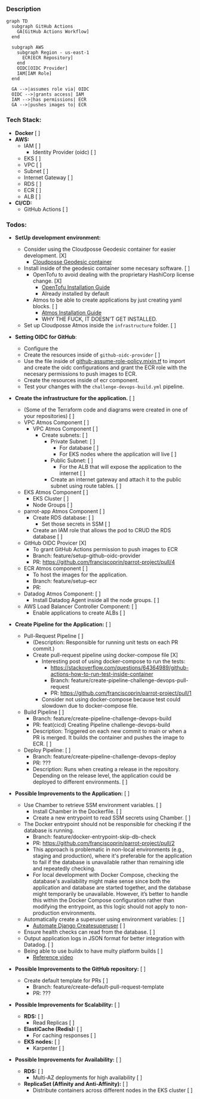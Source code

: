 ### Description

```mermaid
graph TD
  subgraph GitHub Actions
    GA[GitHub Actions Workflow]
  end

  subgraph AWS
    subgraph Region - us-east-1
      ECR[ECR Repository]
    end
    OIDC[OIDC Provider]
    IAM[IAM Role]
  end

  GA -->|assumes role via| OIDC
  OIDC -->|grants access| IAM
  IAM -->|has permissions| ECR
  GA -->|pushes images to| ECR
```

### Tech Stack:
* **Docker** [ ]
* **AWS:**
  * IAM  [ ]
    * Identity Provider (oidc) [ ]
  * EKS [ ]
  * VPC [ ]
  * Subnet [ ]
  * Internet Gateway [ ]
  * RDS [ ]
  * ECR [ ]
  * ALB [ ]
* **CI/CD:**
  * GitHub Actions [ ]

### Todos:
* **SetUp development environment:**
    * Consider using the Cloudposse Geodesic container for easier development. [X]
        * [Cloudposse Geodesic container](https://github.com/cloudposse/geodesic)
    * Install inside of the geodesic container some necesary software. [ ]
        * OpenTofu to avoid dealing with the proprietary HashiCorp license change. [X]
            * [OpenTofu Installation Guide](https://opentofu.org/docs/intro/install/alpine/)
            * Already installed by default
        * Atmos to be able to create applications by just creating yaml blocks. [ ]
            * [Atmos Installation Guide](https://atmos.tools/install/)
            * WHY THE FUCK, IT DOESN'T GET INSTALLED.
    * Set up Cloudposse Atmos inside the `infrastructure` folder. [ ]

* **Setting OIDC for GitHub**:
  * Configure the 
  * Create the resources inside of `github-oidc-provider` [ ]
  * Use the file inside of [github-assume-role-policy.mixin.tf](https://github.com/cloudposse/terraform-aws-components/blob/d12201d0affeffd14e5d47276934cfd4b91c2d15/modules/account-map/modules/team-assume-role-policy/github-assume-role-policy.mixin.tf) to import and create the oidc configurations and grant the ECR role with the necesary permissions to push images to ECR.
  * Create the resources inside of ecr component.
  * Test your changes with the `challenge-devops-build.yml` pipeline.

* **Create the infrastructure for the application.** [ ]
  * (Some of the Terraform code and diagrams were created in one of your repositories) [ ]
  * VPC Atmos Component [ ]
    * VPC Atmos Component [ ]
        * Create subnets: [ ]
            * Private Subnet: [ ]
                * For database [ ]
                * For EKS nodes where the application will live [ ]
            * Public Subnet: [ ]
                * For the ALB that will expose the application to the internet [ ]
            * Create an internet gateway and attach it to the public subnet using route tables. [ ]
  * EKS Atmos Component [ ]
    * EKS Cluster [ ]
    * Node Groups [ ]
  * parrot-app Atmos Component [ ]
    * Create RDS database: [ ]
      * Set those secrets in SSM [ ]
    * Create an IAM role that allows the pod to CRUD the RDS database [ ]
  * GitHub OIDC Provicer [X]
    * To grant GitHub Actions permission to push images to ECR
    * Branch: feature/setup-github-oidc-provider
    * PR: https://github.com/franciscoprin/parrot-project/pull/4
  * ECR Atmos component [ ]
    * To host the images for the application.
    * Branch: feature/setup-ecr
    * PR: 
  * Datadog Atmos Component: [ ]
    * Install Datadog Agent inside all the node groups. [ ]
  * AWS Load Balancer Controller Component: [ ]
    * Enable applications to create ALBs [ ]

* **Create Pipeline for the Application:** [ ]
  * Pull-Request Pipeline [ ]
    * (Description: Responsible for running unit tests on each PR commit.)
    * Create pull-request pipeline using docker-compose file [X]
        * Interesting post of using docker-compose to run the tests: 
            * https://stackoverflow.com/questions/64364989/github-actions-how-to-run-test-inside-container
            * Branch: feature/create-pipeline-challenge-devops-pull-request
            * PR: https://github.com/franciscoprin/parrot-project/pull/1
        * Consider not using docker-compose because test could slowdown due to docker-compose file.
  * Build Pipeline [ ]
    * Branch: feature/create-pipeline-challenge-devops-build
    * PR: feat(cicd) Creating Pipeline challenge-devops-build
    * Description: Triggered on each new commit to main or when a PR is merged. It builds the container and pushes the image to ECR. [ ]
  * Deploy Pipeline: [ ]
    * Branch: feature/create-pipeline-challenge-devops-deploy
    * PR: ???
    * Description: Runs when creating a release in the repository. Depending on the release level, the application could be deployed to different environments. [ ]

* **Possible Improvements to the Application:** [ ]
  * Use Chamber to retrieve SSM environment variables. [ ]
    * Install Chamber in the Dockerfile. [ ]
    * Create a new entrypoint to read SSM secrets using Chamber. [ ]
  * The Docker entrypoint should not be responsible for checking if the database is running.
    * Branch: feature/docker-entrypoint-skip-db-check
    * PR: https://github.com/franciscoprin/parrot-project/pull/2
    * This approach is problematic in non-local environments (e.g., staging and production), where it's preferable for the application to fail if the database is unavailable rather than remaining idle and repeatedly checking.
    * For local development with Docker Compose, checking the database's availability might make sense since both the application and database are started together, and the database might temporarily be unavailable. However, it’s better to handle this within the Docker Compose configuration rather than modifying the entrypoint, as this logic should not apply to non-production environments.
  * Automatically create a superuser using environment variables: [ ]
    * [Automate Django Createsuperuser](https://stackoverflow.com/questions/6244382/how-to-automate-createsuperuser-on-django) [ ]
  * Ensure health checks can read from the database. [ ]
  * Output application logs in JSON format for better integration with Datadog. [ ]
  * Being able to use buildx to have multy platform builds [ ]
    * [Reference video](https://www.youtube.com/watch?v=9jZTsfby5io)

* **Possible Improvements to the GitHub repository:** [ ]
  * Create default template for PRs [ ]
    * Branch: feature/create-default-pull-request-template
    * PR: ???


* **Possible Improvements for Scalability:** [ ]
  * **RDS:** [ ]
    * Read Replicas [ ]
  * **ElastiCache (Redis):** [ ]
    * For caching responses [ ]
  * **EKS nodes:** [ ]
    * Karpenter [ ]

* **Possible Improvements for Availability:** [ ]
  * **RDS:** [ ]
    * Multi-AZ deployments for high availability [ ]
  * **ReplicaSet (Affinity and Anti-Affinity):** [ ]
    * Distribute containers across different nodes in the EKS cluster [ ]
